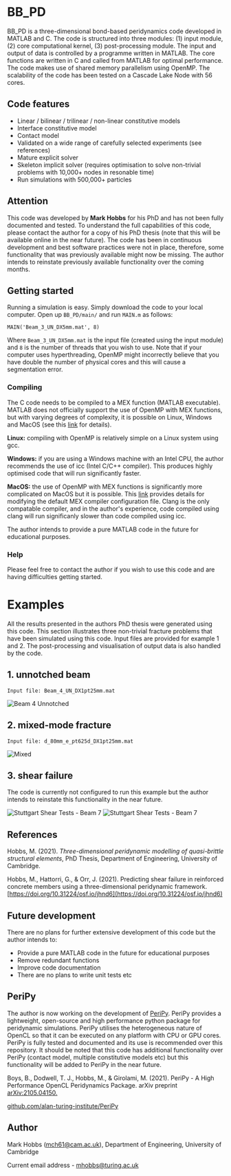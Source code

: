  # BB_PD

BB_PD is a three-dimensional bond-based peridynamics code developed in MATLAB and C. The code is structured into three modules: (1) input module, (2) core computational kernel, (3) post-processing module. The input and output of data is controlled by a programme written in MATLAB. The core functions are written in C and called from MATLAB for optimal performance. The code makes use of shared memory parallelism using OpenMP. The scalability of the code has been tested on a Cascade Lake Node with 56 cores.

## Code features
* Linear / bilinear / trilinear / non-linear constitutive models
* Interface constitutive model
* Contact model
* Validated on a wide range of carefully selected experiments (see references)
* Mature explicit solver
* Skeleton implicit solver (requires optimisation to solve non-trivial problems with 10,000+ nodes in resonable time)
* Run simulations with 500,000+ particles 

## Attention

This code was developed by **Mark Hobbs** for his PhD and has not been fully documented and tested. To understand the full capabilities of this code, please contact the author for a copy of his PhD thesis (note that this will be available online in the near future). The code has been in continuous development and best software practices were not in place, therefore, some functionality that was previously available might now be missing. The author intends to reinstate previously available functionality over the coming months. 

## Getting started

Running a simulation is easy. Simply download the code to your local computer. Open up ```BB_PD/main/``` and run ```MAIN.m``` as follows:

```MAIN('Beam_3_UN_DX5mm.mat', 8)```

Where ```Beam_3_UN_DX5mm.mat``` is the input file (created using the input module) and `8` is the number of threads that you wish to use. Note that if your computer uses hyperthreading, OpenMP might incorrectly believe that you have double the number of physical cores and this will cause a segmentation error.  

### Compiling

The C code needs to be compiled to a MEX function (MATLAB executable). MATLAB does not officially support the use of OpenMP with MEX functions, but with varying degrees of complexity, it is possible on Linux, Windows and MacOS (see this [link](https://uk.mathworks.com/matlabcentral/answers/237411-can-i-make-use-of-openmp-in-my-matlab-mex-files) for details).

**Linux:** compiling with OpenMP is relatively simple on a Linux system using gcc.

**Windows:** if you are using a Windows machine with an Intel CPU, the author recommends the use of icc (Intel C/C++ compiler). This produces highly optimised code that will run significantly faster.

**MacOS:** the use of OpenMP with MEX functions is significantly more complicated on MacOS but it is possible. This [link](https://stackoverflow.com/questions/37362414/openmp-with-mex-in-matlab-on-mac) provides details for modifying the default MEX compiler configuration file. Clang is the only compatable compiler, and in the author's experience, code compiled using clang will run significanly slower than code compiled using icc. 

The author intends to provide a pure MATLAB code in the future for educational purposes. 

### Help

Please feel free to contact the author if you wish to use this code and are having difficulties getting started. 

# Examples

All the results presented in the authors PhD thesis were generated using this code. This section illustrates three non-trivial fracture problems that have been simulated using this code. Input files are provided for example 1 and 2. The post-processing and visualisation of output data is also handled by the code.

## 1. unnotched beam

```Input file: Beam_4_UN_DX1pt25mm.mat```

![Beam 4 Unnotched](docs/animations/Beam_4_UN_DX1pt25mm_3D_view.gif)

## 2. mixed-mode fracture

```Input file: d_80mm_e_pt625d_DX1pt25mm.mat```

![Mixed](docs/animations/d_80mm_e_pt625d_DX1pt25mm.gif)

## 3. shear failure 

The code is currently not configured to run this example but the author intends to reinstate this functionality in the near future. 

![Stuttgart Shear Tests - Beam 7](docs/images/SB7_deformed.png)
![Stuttgart Shear Tests - Beam 7](docs/images/SB7_fracture_paths.png)

## References

Hobbs, M. (2021). *Three-dimensional peridynamic modelling of quasi-brittle structural elements*, PhD Thesis, Department of Engineering, University of Cambridge. 

Hobbs, M., Hattorri, G., & Orr, J. (2021). Predicting shear failure in reinforced concrete members using a three-dimensional peridynamic framework. [https://doi.org/10.31224/osf.io/jhnd6](https://doi.org/10.31224/osf.io/jhnd6)

## Future development

There are no plans for further extensive development of this code but the author intends to:

* Provide a pure MATLAB code in the future for educational purposes
* Remove redundant functions 
* Improve code documentation
* There are no plans to write unit tests etc

## PeriPy

The author is now working on the development of [PeriPy](https://github.com/alan-turing-institute/PeriPy). PeriPy provides a lightweight, open-source and high performance python package for peridynamic simulations. PeriPy utilises the heterogeneous nature of OpenCL so that it can be executed on any platform with CPU or GPU cores. PeriPy is fully tested and documented and its use is recommended over this repository. It should be noted that this code has additional functionality  over PeriPy (contact model, multiple constitutive models etc) but this functionality will be added to PeriPy in the near future.

Boys, B., Dodwell, T. J., Hobbs, M., & Girolami, M. (2021). PeriPy - A High Performance OpenCL Peridynamics Package. arXiv preprint [arXiv:2105.04150.](https://arxiv.org/abs/2105.04150)

[github.com/alan-turing-institute/PeriPy](https://github.com/alan-turing-institute/PeriPy)


## Author
Mark Hobbs (mch61@cam.ac.uk), Department of Engineering, University of Cambridge 

Current email address - mhobbs@turing.ac.uk